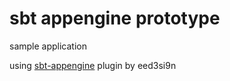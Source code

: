 # sbt appengine prototype

sample application 

using [sbt-appengine](https://github.com/eed3si9n/sbt-appengine)  plugin by eed3si9n

